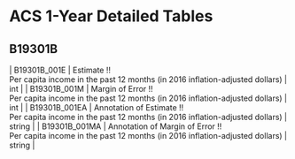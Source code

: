 # ACS 1-Year Detailed Tables

## B19301B

| B19301B_001E | Estimate !!<br>Per capita income in the past 12 months (in 2016 inflation-adjusted dollars) | int |
| B19301B_001M | Margin of Error !!<br>Per capita income in the past 12 months (in 2016 inflation-adjusted dollars) | int |
| B19301B_001EA | Annotation of Estimate !!<br>Per capita income in the past 12 months (in 2016 inflation-adjusted dollars) | string |
| B19301B_001MA | Annotation of Margin of Error !!<br>Per capita income in the past 12 months (in 2016 inflation-adjusted dollars) | string |


